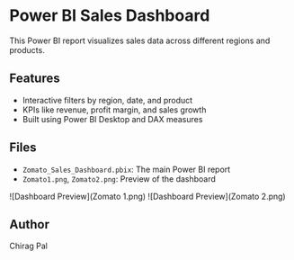 # Power BI Sales Dashboard

This Power BI report visualizes sales data across different regions and products.

## Features
- Interactive filters by region, date, and product
- KPIs like revenue, profit margin, and sales growth
- Built using Power BI Desktop and DAX measures

## Files
- `Zomato_Sales_Dashboard.pbix`: The main Power BI report
- `Zomato1.png`, `Zomato2.png`: Preview of the dashboard

![Dashboard Preview](Zomato 1.png)
![Dashboard Preview](Zomato 2.png)

## Author
Chirag Pal
